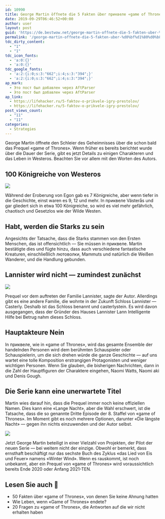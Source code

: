 ```yaml
---
id: 10990
title: George Martin öffnete die 5 Fakten über приквеле «game of Thrones»
date: 2019-09-29T06:46:52+00:00
author: user
layout: post
guid: 'https://de.bestwow.net/george-martin-offnete-die-5-fakten-uber-%d0%bf%d1%80%d0%b8%d0%ba%d0%b2%d0%b5%d0%bb%d0%b5-game-of-thrones/'
permalink: '/george-martin-offnete-die-5-fakten-uber-%d0%bf%d1%80%d0%b8%d0%ba%d0%b2%d0%b5%d0%bb%d0%b5-game-of-thrones/'
tdc_dirty_content:
  - "1"
  - "1"
tdc_icon_fonts:
  - 'a:0:{}'
  - 'a:0:{}'
tdc_google_fonts:
  - 'a:2:{i:0;s:3:"662";i:4;s:3:"394";}'
  - 'a:2:{i:0;s:3:"662";i:4;s:3:"394";}'
ap_mark:
  - Это пост был добавлен через AftParser
  - Это пост был добавлен через AftParser
ap_link:
  - https://lifehacker.ru/5-faktov-o-prikvele-igry-prestolov/
  - https://lifehacker.ru/5-faktov-o-prikvele-igry-prestolov/
post_views_count:
  - "11"
  - "11"
categories:
  - Strategies
---
```

George Martin öffnete den Schleier des Geheimnisses über die schon bald das Prequel «game of Thrones». Wenn früher es bereits berichtet wurde über die Dauer der Serie, gibt es jetzt Details zu einigen Charakteren und das Leben in Westeros. Beachten Sie vor allem mit den Worten des Autors.

## 100 Königreiche von Westeros

![](https://de.bestwow.net/wp-content/uploads/2019/09/-1.jpg) 

Während der Eroberung von Egon gab es 7 Königreiche, aber wenn tiefer in die Geschichte, einst waren es 9, 12 und mehr. In приквеле Västerås und gar gliedert sich in etwa 100 Königreiche, so wird es viel mehr gefährlich, chaotisch und Gesetzlos wie der Wilde Westen.

## Habt, werden die Starks zu sein

Angesichts der Tatsache, dass die Starks stammen von den Ersten Menschen, das ist offensichtlich — Sie müssen in приквеле. Martin bestätigte dies und fügte hinzu, dass auch verschiedene fantastische Kreaturen, einschließlich лютоволки, Mammuts und natürlich die Weißen Wanderer, und die Handlung gebunden.

## Lannister wird nicht — zumindest zunächst

![](https://de.bestwow.net/wp-content/uploads/2019/09/-2.jpg) 

Prequel vor dem auftreten der Familie Lannister, sagte der Autor. Allerdings gibt es eine andere Familie, die wohnte in der Zukunft Schloss Lannister — Casterly. Deshalb ist das Schloss benannt und casterlystein. Es wird davon ausgegangen, dass der Gründer des Hauses Lannister Lann Intelligente Hilfe bei Betrug nahm dieses Schloss.

## Hauptakteure Nein

In приквеле, wie in «game of Thrones», wird das gesamte Ensemble der handelnden Personen wird dem berühmten Schauspieler oder Schauspielerin, um die sich drehen würde die ganze Geschichte — auf uns wartet eine tolle Komposition erstrangigen Protagonisten und weniger wichtigen Personen. Wenn Sie glauben, die bisherigen Nachrichten, dann in die Zahl der Hauptfiguren der Charaktere eingehen, Naomi Watts, Naomi aki und Denis Gough.

## Die Serie kann eine unerwartete Titel

Martin wies darauf hin, dass die Prequel immer noch keine offiziellen Namen. Dies kann eine «Lange Nacht», aber die Wahl erschwert, ist die Tatsache, dass die so genannte Dritte Episode der 8. Staffel von «game of Thrones». Im Moment gibt es noch mehrere Optionen, darunter «Die längste Nacht» — gegen ihn nichts einzuwenden und der Autor selbst.

![](https://de.bestwow.net/wp-content/uploads/2019/09/-3.jpg) 

Jetzt George Martin beteiligt in einer Vielzahl von Projekten, der Pilot der neuen Serie — bei weitem nicht der einzige. Obwohl er bemerkt, dass ernsthaft beschäftigt nur das sechste Buch des Zyklus «das Lied von Eis und Feuer» namens «Winter Wind». Wenn es rauskommt, ist noch unbekannt, aber ein Prequel von «game of Thrones» wird voraussichtlich bereits Ende 2020 oder Anfang 2021-TEN.

<div>
  <h2 class="read-also__title">
    <span>Lesen Sie auch</span> <span>🧐 </span>
  </h2>
  
  <ul class="read-also__list">
    <li>
      50 Fakten über «game of Thrones», von denen Sie keine Ahnung hatten
    </li>
    <li>
      Wie Leben, wenn «Game of Thrones» endete?
    </li>
    <li>
      20 Fragen zu «game of Thrones», die Antworten auf die wir nicht erhalten haben
    </li>
  </ul>
</div>